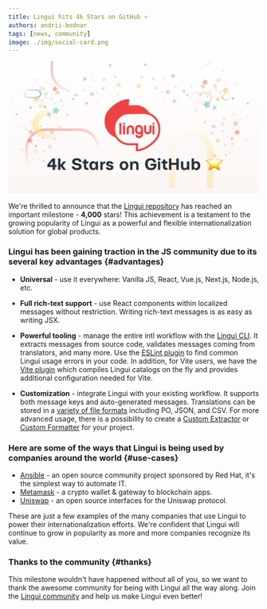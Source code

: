 ```yaml
---
title: Lingui hits 4k Stars on GitHub ⭐
authors: andrii-bodnar
tags: [news, community]
image: ./img/social-card.png
---
```


![social-card image](./img/social-card.png)

We're thrilled to announce that the [Lingui repository](https://github.com/lingui/js-lingui) has reached an important milestone - **4,000** stars! This achievement is a testament to the growing popularity of Lingui as a powerful and flexible internationalization solution for global products.

### Lingui has been gaining traction in the JS community due to its several key advantages {#advantages}

- **Universal** - use it everywhere: Vanilla JS, React, Vue.js, Next.js, Node.js, etc.

- **Full rich-text support** - use React components within localized messages without restriction. Writing rich-text messages is as easy as writing JSX.

- **Powerful tooling** - manage the entire intl workflow with the [Lingui CLI](https://lingui.dev/ref/cli). It extracts messages from source code, validates messages coming from translators, and many more. Use the [ESLint plugin](https://lingui.dev/ref/eslint-plugin) to find common Lingui usage errors in your code. In addition, for Vite users, we have the [Vite plugin](https://lingui.dev/ref/vite-plugin) which compiles Lingui catalogs on the fly and provides additional configuration needed for Vite.

- **Customization** - integrate Lingui with your existing workflow. It supports both message keys and auto-generated messages. Translations can be stored in a [variety of file formats](https://lingui.dev/ref/catalog-formats) including PO, JSON, and CSV. For more advanced usage, there is a possibility to create a [Custom Extractor](https://lingui.dev/guides/custom-extractor) or [Custom Formatter](https://lingui.dev/guides/custom-formatter) for your project.

### Here are some of the ways that Lingui is being used by companies around the world {#use-cases}

- [Ansible](https://github.com/ansible/awx) - an open source community project sponsored by Red Hat, it's the simplest way to automate IT.
- [Metamask](https://github.com/MetaMask/snaps-directory) - a crypto wallet & gateway to blockchain apps.
- [Uniswap](https://github.com/Uniswap/interface) - an open source interfaces for the Uniswap protocol.

These are just a few examples of the many companies that use Lingui to power their internationalization efforts. We're confident that Lingui will continue to grow in popularity as more and more companies recognize its value.

### Thanks to the community {#thanks}

This milestone wouldn't have happened without all of you, so we want to thank the awesome community for being with Lingui all the way along. Join the [Lingui community](https://lingui.dev/misc/community) and help us make Lingui even better!
